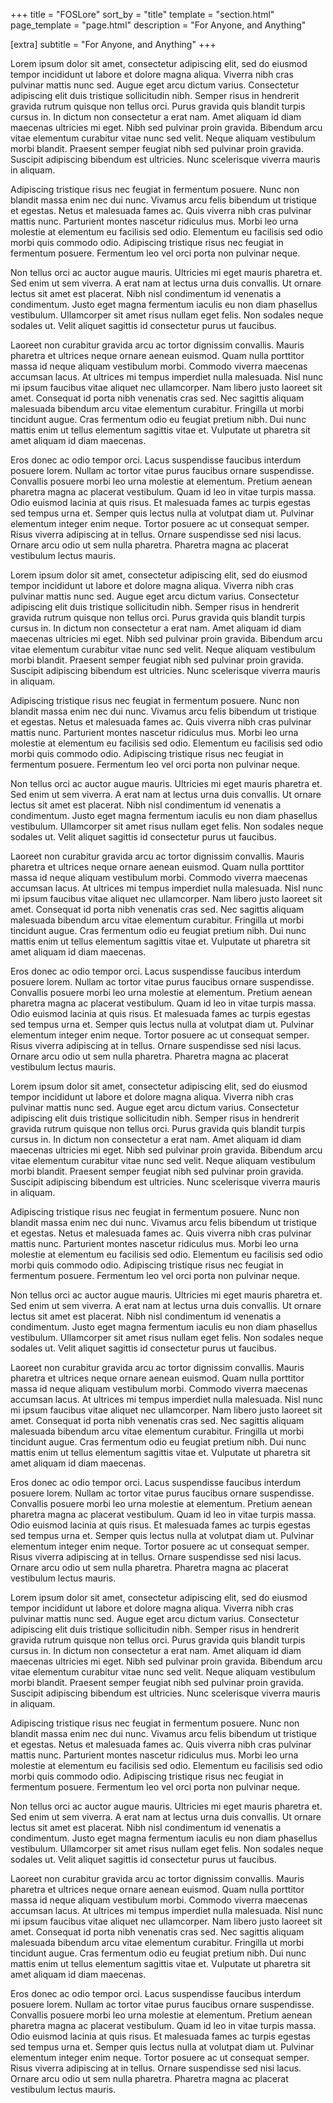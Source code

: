 ﻿+++
title = "FOSLore"
sort_by = "title"
template = "section.html"
page_template = "page.html"
description = "For Anyone, and Anything"

[extra]
subtitle = "For Anyone, and Anything"
+++

Lorem ipsum dolor sit amet, consectetur adipiscing elit, sed do eiusmod tempor incididunt ut labore et dolore magna
aliqua. Viverra nibh cras pulvinar mattis nunc sed. Augue eget arcu dictum varius. Consectetur adipiscing elit duis
tristique sollicitudin nibh. Semper risus in hendrerit gravida rutrum quisque non tellus orci. Purus gravida quis
blandit turpis cursus in. In dictum non consectetur a erat nam. Amet aliquam id diam maecenas ultricies mi eget. Nibh
sed pulvinar proin gravida. Bibendum arcu vitae elementum curabitur vitae nunc sed velit. Neque aliquam vestibulum morbi
blandit. Praesent semper feugiat nibh sed pulvinar proin gravida. Suscipit adipiscing bibendum est ultricies. Nunc
scelerisque viverra mauris in aliquam.

Adipiscing tristique risus nec feugiat in fermentum posuere. Nunc non blandit massa enim nec dui nunc. Vivamus arcu
felis bibendum ut tristique et egestas. Netus et malesuada fames ac. Quis viverra nibh cras pulvinar mattis nunc.
Parturient montes nascetur ridiculus mus. Morbi leo urna molestie at elementum eu facilisis sed odio. Elementum eu
facilisis sed odio morbi quis commodo odio. Adipiscing tristique risus nec feugiat in fermentum posuere. Fermentum leo
vel orci porta non pulvinar neque.

Non tellus orci ac auctor augue mauris. Ultricies mi eget mauris pharetra et. Sed enim ut sem viverra. A erat nam at
lectus urna duis convallis. Ut ornare lectus sit amet est placerat. Nibh nisl condimentum id venenatis a condimentum.
Justo eget magna fermentum iaculis eu non diam phasellus vestibulum. Ullamcorper sit amet risus nullam eget felis. Non
sodales neque sodales ut. Velit aliquet sagittis id consectetur purus ut faucibus.

Laoreet non curabitur gravida arcu ac tortor dignissim convallis. Mauris pharetra et ultrices neque ornare aenean
euismod. Quam nulla porttitor massa id neque aliquam vestibulum morbi. Commodo viverra maecenas accumsan lacus. At
ultrices mi tempus imperdiet nulla malesuada. Nisl nunc mi ipsum faucibus vitae aliquet nec ullamcorper. Nam libero
justo laoreet sit amet. Consequat id porta nibh venenatis cras sed. Nec sagittis aliquam malesuada bibendum arcu vitae
elementum curabitur. Fringilla ut morbi tincidunt augue. Cras fermentum odio eu feugiat pretium nibh. Dui nunc mattis
enim ut tellus elementum sagittis vitae et. Vulputate ut pharetra sit amet aliquam id diam maecenas.

Eros donec ac odio tempor orci. Lacus suspendisse faucibus interdum posuere lorem. Nullam ac tortor vitae purus faucibus
ornare suspendisse. Convallis posuere morbi leo urna molestie at elementum. Pretium aenean pharetra magna ac placerat
vestibulum. Quam id leo in vitae turpis massa. Odio euismod lacinia at quis risus. Et malesuada fames ac turpis egestas
sed tempus urna et. Semper quis lectus nulla at volutpat diam ut. Pulvinar elementum integer enim neque. Tortor posuere
ac ut consequat semper. Risus viverra adipiscing at in tellus. Ornare suspendisse sed nisi lacus. Ornare arcu odio ut
sem nulla pharetra. Pharetra magna ac placerat vestibulum lectus mauris.

Lorem ipsum dolor sit amet, consectetur adipiscing elit, sed do eiusmod tempor incididunt ut labore et dolore magna
aliqua. Viverra nibh cras pulvinar mattis nunc sed. Augue eget arcu dictum varius. Consectetur adipiscing elit duis
tristique sollicitudin nibh. Semper risus in hendrerit gravida rutrum quisque non tellus orci. Purus gravida quis
blandit turpis cursus in. In dictum non consectetur a erat nam. Amet aliquam id diam maecenas ultricies mi eget. Nibh
sed pulvinar proin gravida. Bibendum arcu vitae elementum curabitur vitae nunc sed velit. Neque aliquam vestibulum morbi
blandit. Praesent semper feugiat nibh sed pulvinar proin gravida. Suscipit adipiscing bibendum est ultricies. Nunc
scelerisque viverra mauris in aliquam.

Adipiscing tristique risus nec feugiat in fermentum posuere. Nunc non blandit massa enim nec dui nunc. Vivamus arcu
felis bibendum ut tristique et egestas. Netus et malesuada fames ac. Quis viverra nibh cras pulvinar mattis nunc.
Parturient montes nascetur ridiculus mus. Morbi leo urna molestie at elementum eu facilisis sed odio. Elementum eu
facilisis sed odio morbi quis commodo odio. Adipiscing tristique risus nec feugiat in fermentum posuere. Fermentum leo
vel orci porta non pulvinar neque.

Non tellus orci ac auctor augue mauris. Ultricies mi eget mauris pharetra et. Sed enim ut sem viverra. A erat nam at
lectus urna duis convallis. Ut ornare lectus sit amet est placerat. Nibh nisl condimentum id venenatis a condimentum.
Justo eget magna fermentum iaculis eu non diam phasellus vestibulum. Ullamcorper sit amet risus nullam eget felis. Non
sodales neque sodales ut. Velit aliquet sagittis id consectetur purus ut faucibus.

Laoreet non curabitur gravida arcu ac tortor dignissim convallis. Mauris pharetra et ultrices neque ornare aenean
euismod. Quam nulla porttitor massa id neque aliquam vestibulum morbi. Commodo viverra maecenas accumsan lacus. At
ultrices mi tempus imperdiet nulla malesuada. Nisl nunc mi ipsum faucibus vitae aliquet nec ullamcorper. Nam libero
justo laoreet sit amet. Consequat id porta nibh venenatis cras sed. Nec sagittis aliquam malesuada bibendum arcu vitae
elementum curabitur. Fringilla ut morbi tincidunt augue. Cras fermentum odio eu feugiat pretium nibh. Dui nunc mattis
enim ut tellus elementum sagittis vitae et. Vulputate ut pharetra sit amet aliquam id diam maecenas.

Eros donec ac odio tempor orci. Lacus suspendisse faucibus interdum posuere lorem. Nullam ac tortor vitae purus faucibus
ornare suspendisse. Convallis posuere morbi leo urna molestie at elementum. Pretium aenean pharetra magna ac placerat
vestibulum. Quam id leo in vitae turpis massa. Odio euismod lacinia at quis risus. Et malesuada fames ac turpis egestas
sed tempus urna et. Semper quis lectus nulla at volutpat diam ut. Pulvinar elementum integer enim neque. Tortor posuere
ac ut consequat semper. Risus viverra adipiscing at in tellus. Ornare suspendisse sed nisi lacus. Ornare arcu odio ut
sem nulla pharetra. Pharetra magna ac placerat vestibulum lectus mauris.

Lorem ipsum dolor sit amet, consectetur adipiscing elit, sed do eiusmod tempor incididunt ut labore et dolore magna
aliqua. Viverra nibh cras pulvinar mattis nunc sed. Augue eget arcu dictum varius. Consectetur adipiscing elit duis
tristique sollicitudin nibh. Semper risus in hendrerit gravida rutrum quisque non tellus orci. Purus gravida quis
blandit turpis cursus in. In dictum non consectetur a erat nam. Amet aliquam id diam maecenas ultricies mi eget. Nibh
sed pulvinar proin gravida. Bibendum arcu vitae elementum curabitur vitae nunc sed velit. Neque aliquam vestibulum morbi
blandit. Praesent semper feugiat nibh sed pulvinar proin gravida. Suscipit adipiscing bibendum est ultricies. Nunc
scelerisque viverra mauris in aliquam.

Adipiscing tristique risus nec feugiat in fermentum posuere. Nunc non blandit massa enim nec dui nunc. Vivamus arcu
felis bibendum ut tristique et egestas. Netus et malesuada fames ac. Quis viverra nibh cras pulvinar mattis nunc.
Parturient montes nascetur ridiculus mus. Morbi leo urna molestie at elementum eu facilisis sed odio. Elementum eu
facilisis sed odio morbi quis commodo odio. Adipiscing tristique risus nec feugiat in fermentum posuere. Fermentum leo
vel orci porta non pulvinar neque.

Non tellus orci ac auctor augue mauris. Ultricies mi eget mauris pharetra et. Sed enim ut sem viverra. A erat nam at
lectus urna duis convallis. Ut ornare lectus sit amet est placerat. Nibh nisl condimentum id venenatis a condimentum.
Justo eget magna fermentum iaculis eu non diam phasellus vestibulum. Ullamcorper sit amet risus nullam eget felis. Non
sodales neque sodales ut. Velit aliquet sagittis id consectetur purus ut faucibus.

Laoreet non curabitur gravida arcu ac tortor dignissim convallis. Mauris pharetra et ultrices neque ornare aenean
euismod. Quam nulla porttitor massa id neque aliquam vestibulum morbi. Commodo viverra maecenas accumsan lacus. At
ultrices mi tempus imperdiet nulla malesuada. Nisl nunc mi ipsum faucibus vitae aliquet nec ullamcorper. Nam libero
justo laoreet sit amet. Consequat id porta nibh venenatis cras sed. Nec sagittis aliquam malesuada bibendum arcu vitae
elementum curabitur. Fringilla ut morbi tincidunt augue. Cras fermentum odio eu feugiat pretium nibh. Dui nunc mattis
enim ut tellus elementum sagittis vitae et. Vulputate ut pharetra sit amet aliquam id diam maecenas.

Eros donec ac odio tempor orci. Lacus suspendisse faucibus interdum posuere lorem. Nullam ac tortor vitae purus faucibus
ornare suspendisse. Convallis posuere morbi leo urna molestie at elementum. Pretium aenean pharetra magna ac placerat
vestibulum. Quam id leo in vitae turpis massa. Odio euismod lacinia at quis risus. Et malesuada fames ac turpis egestas
sed tempus urna et. Semper quis lectus nulla at volutpat diam ut. Pulvinar elementum integer enim neque. Tortor posuere
ac ut consequat semper. Risus viverra adipiscing at in tellus. Ornare suspendisse sed nisi lacus. Ornare arcu odio ut
sem nulla pharetra. Pharetra magna ac placerat vestibulum lectus mauris.

Lorem ipsum dolor sit amet, consectetur adipiscing elit, sed do eiusmod tempor incididunt ut labore et dolore magna
aliqua. Viverra nibh cras pulvinar mattis nunc sed. Augue eget arcu dictum varius. Consectetur adipiscing elit duis
tristique sollicitudin nibh. Semper risus in hendrerit gravida rutrum quisque non tellus orci. Purus gravida quis
blandit turpis cursus in. In dictum non consectetur a erat nam. Amet aliquam id diam maecenas ultricies mi eget. Nibh
sed pulvinar proin gravida. Bibendum arcu vitae elementum curabitur vitae nunc sed velit. Neque aliquam vestibulum morbi
blandit. Praesent semper feugiat nibh sed pulvinar proin gravida. Suscipit adipiscing bibendum est ultricies. Nunc
scelerisque viverra mauris in aliquam.

Adipiscing tristique risus nec feugiat in fermentum posuere. Nunc non blandit massa enim nec dui nunc. Vivamus arcu
felis bibendum ut tristique et egestas. Netus et malesuada fames ac. Quis viverra nibh cras pulvinar mattis nunc.
Parturient montes nascetur ridiculus mus. Morbi leo urna molestie at elementum eu facilisis sed odio. Elementum eu
facilisis sed odio morbi quis commodo odio. Adipiscing tristique risus nec feugiat in fermentum posuere. Fermentum leo
vel orci porta non pulvinar neque.

Non tellus orci ac auctor augue mauris. Ultricies mi eget mauris pharetra et. Sed enim ut sem viverra. A erat nam at
lectus urna duis convallis. Ut ornare lectus sit amet est placerat. Nibh nisl condimentum id venenatis a condimentum.
Justo eget magna fermentum iaculis eu non diam phasellus vestibulum. Ullamcorper sit amet risus nullam eget felis. Non
sodales neque sodales ut. Velit aliquet sagittis id consectetur purus ut faucibus.

Laoreet non curabitur gravida arcu ac tortor dignissim convallis. Mauris pharetra et ultrices neque ornare aenean
euismod. Quam nulla porttitor massa id neque aliquam vestibulum morbi. Commodo viverra maecenas accumsan lacus. At
ultrices mi tempus imperdiet nulla malesuada. Nisl nunc mi ipsum faucibus vitae aliquet nec ullamcorper. Nam libero
justo laoreet sit amet. Consequat id porta nibh venenatis cras sed. Nec sagittis aliquam malesuada bibendum arcu vitae
elementum curabitur. Fringilla ut morbi tincidunt augue. Cras fermentum odio eu feugiat pretium nibh. Dui nunc mattis
enim ut tellus elementum sagittis vitae et. Vulputate ut pharetra sit amet aliquam id diam maecenas.

Eros donec ac odio tempor orci. Lacus suspendisse faucibus interdum posuere lorem. Nullam ac tortor vitae purus faucibus
ornare suspendisse. Convallis posuere morbi leo urna molestie at elementum. Pretium aenean pharetra magna ac placerat
vestibulum. Quam id leo in vitae turpis massa. Odio euismod lacinia at quis risus. Et malesuada fames ac turpis egestas
sed tempus urna et. Semper quis lectus nulla at volutpat diam ut. Pulvinar elementum integer enim neque. Tortor posuere
ac ut consequat semper. Risus viverra adipiscing at in tellus. Ornare suspendisse sed nisi lacus. Ornare arcu odio ut
sem nulla pharetra. Pharetra magna ac placerat vestibulum lectus mauris.